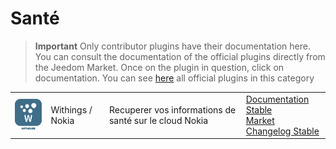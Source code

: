 
# Santé


>**Important**
>Only contributor plugins have their documentation here. You can consult the documentation of the official plugins directly from the Jeedom Market. Once on the plugin in question, click on documentation.
>You can see [here](https://market.jeedom.com/index.php?v=d&p=market&type=plugin&categorie=health) all official plugins in this category


| | | | |
|--- | --- | --- | ---|
|<img src="withings/withings_icon.png" class="pluginLogo" width="100" />|Withings / Nokia|Recuperer vos informations de santé sur le cloud Nokia|[Documentation Stable](http://mika-nt28.github.io/Documentations/withings/fr_FR)<br/>[Market](https://market.jeedom.com/index.php?v=d&p=market_display&id=3400)<br/>[Changelog Stable](https://mika-nt28.github.io/Documentations/withings/en_US/changelog)|

